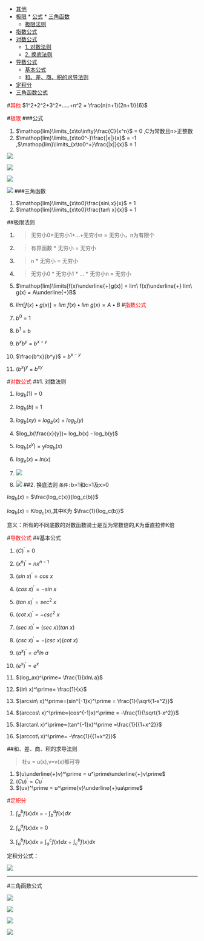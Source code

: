 
<!-- @import "[TOC]" {cmd="toc" depthFrom=1 depthTo=6 orderedList=false} -->
<!-- code_chunk_output -->

* [其他](#font-colorred其他font)
* [极限](#font-colorred极限font)
		* [公式](#公式)
		* [三角函数](#三角函数)
	* [极限法则](#极限法则)
* [指数公式](#font-colorred指数公式font)
* [对数公式](#font-colorred对数公式font)
	* [1. 对数法则](#1-对数法则)
	* [2. 换底法则](#2-换底法则)
* [导数公式](#font-colorred导数公式font)
	* [基本公式](#基本公式)
	* [和、差、商、积的求导法则](#和-差-商-积的求导法则)
* [定积分](#font-colorred定积分font)
* [三角函数公式](#三角函数公式)

<!-- /code_chunk_output -->

#<font color=red>其他</font>
$1^2+2^2+3^2+.....+n^2 = \frac{n(n+1)(2n+1)}{6}$


#<font color=red>极限</font>
###公式
1. $\mathop{lim}\limits_{x\to\infty}\frac{C}{x^n}$ = 0 ,C为常数且n>正整数
1. $\mathop{lim}\limits_{x\to0^-}\frac{|x|}{x}$ = -1 ,$\mathop{lim}\limits_{x\to0^+}\frac{|x|}{x}$ = 1

![](assets/markdown-img-paste-20180726233749435.png)

![](assets/markdown-img-paste-20180726233759360.png)

![](assets/markdown-img-paste-2018072623384290.png)

![](assets/markdown-img-paste-20180727001131523.png)
###三角函数
1. $\mathop{lim}\limits_{x\to0}\frac{sin\ x}{x}$ = 1
1. $\mathop{lim}\limits_{x\to0}\frac{tan\ x}{x}$ = 1

##极限法则
1. > 无穷小0+无穷小1+...+无穷小n = 无穷小，n为有限个
1. > 有界函数 * 无穷小 = 无穷小


1. > n * 无穷小 = 无穷小
1. > 无穷小0 * 无穷小1 * ... * 无穷小n = 无穷小
1. $\mathop{lim}\limits[f(x)\underline{+}g(x)] = lim\ f(x)\underline{+} lim\ g(x) = A\underline{+}B$
1. $lim[f(x)\bullet g(x)] = lim\ f(x)\bullet lim\ g(x) = A\bullet B$
#<font color=red>指数公式</font>
1. $b^0$ = 1
1. $b^1$ = b
1. $b^xb^y$ = $b^{x+y}$
1. $\frac{b^x}{b^y}$ = $b^{x-y}$
1. $(b^x)^y$ = $b^{xy}$

#<font color=red>对数公式</font>
##1. 对数法则
1. $log_b(1)$ = 0
1. $log_b(b)$ = 1
1. $log_b(xy)$ = $log_b(x)$ + $log_b(y)$
1. $log_b(\frac{x}{y})= log_b(x) - log_b(y)$
1. $log_b(x^y)$ = y$log_b(x)$
1. $log_e(x)$ = $ln(x)$
1. ![](assets/markdown-img-paste-20180725234412345.png)

1. ![](assets/markdown-img-paste-20180725234437235.png)
##2. 换底法则
``条件:``b>1和c>1及x>0

$log_b(x)$ = $\frac{log_c(x)}{log_c(b)}$

$log_b(x)$ = K$log_c(x)$,其中K为 $\frac{1}{log_c(b)}$

意义：所有的不同底数的对数函数骑士是互为常数倍的,K为垂直拉伸K倍

#<font color=red>导数公式</font>
##基本公式
1. $(C)^\prime = 0$
1. $(x^n)^\prime = nx^{n-1}$
1. $(sin\ x)^\prime = cos\ x$
1. $(cos\ x)^\prime= -sin\ x$
1. $(tan\ x)^\prime= sec^2\ x$
1. $(cot\ x)^\prime= -csc^2\ x$
1. $(sec\ x)^\prime= (sec\ x)(tan\ x)$
1. $(csc\ x)^\prime= -(csc\ x)(cot\ x)$
1. $(a^x)^\prime= a^xln\ a$
1. $(e^x)^\prime= e^x$
1. $(log_ax)^\prime= \frac{1}{xln\ a}$
1. $(ln\ x)^\prime= \frac{1}{x}$
1. $(arcsin\ x)^\prime=(sin^{-1}x)^\prime = \frac{1}{\sqrt{1-x^2}}$

1. $(arccos\ x)^\prime=(cos^{-1}x)^\prime = -\frac{1}{\sqrt{1-x^2}}$

1. $(arctan\ x)^\prime=(tan^{-1}x)^\prime =\frac{1}{{1+x^2}}$
1. $(arccot\ x)^\prime= -\frac{1}{{1+x^2}}$


##和、差、商、积的求导法则
>社u = u(x),v=v(x)都可导
1.  $(u\underline{+}v)^\prime = u^\prime\underline{+}v\prime$
1. $(Cu)^\prime = Cu^\prime$
1. $(uv)^\prime = u^\prime{v}\underline{+}ua\prime$

#<font color=red>定积分</font>
1. $\int_{a}^{b}f(x)dx$ = - $\int_{b}^{a}f(x)dx$

1. $\int_{a}^{a}f(x)dx$ = 0

1. $\int_{a}^{b}f(x)dx$ = $\int_{a}^{c}f(x)dx$ + $\int_{c}^{b}f(x)dx$



定积分公式：

![](assets/markdown-img-paste-20180723235304784.png)

---
#三角函数公式

![](assets/markdown-img-paste-2018072423464792.png)

![](assets/markdown-img-paste-20180724234658455.png)

![](assets/markdown-img-paste-20180725000103802.png)

![](assets/markdown-img-paste-20180725000118666.png)
